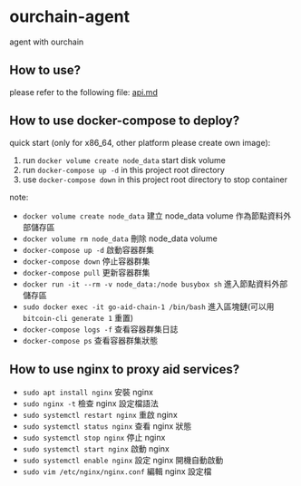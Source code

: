 # ourchain-agent

agent with ourchain

## How to use?

please refer to the following file:
[api.md](./doc/api.md)

## How to use docker-compose to deploy?

quick start (only for x86_64, other platform please create own image):

1. run `docker volume create node_data` start disk volume
2. run `docker-compose up -d` in this project root directory
3. use `docker-compose down` in this project root directory to stop container

note:

- `docker volume create node_data` 建立 node_data volume 作為節點資料外部儲存區
- `docker volume rm node_data` 刪除 node_data volume
- `docker-compose up -d` 啟動容器群集
- `docker-compose down` 停止容器群集
- `docker-compose pull` 更新容器群集
- `docker run -it --rm -v node_data:/node busybox sh` 進入節點資料外部儲存區
- `sudo docker exec -it go-aid-chain-1 /bin/bash` 進入區塊鏈(可以用 `bitcoin-cli generate 1` 重置)
- `docker-compose logs -f` 查看容器群集日誌
- `docker-compose ps` 查看容器群集狀態

## How to use nginx to proxy aid services?

- `sudo apt install nginx` 安裝 nginx
- `sudo nginx -t` 檢查 nginx 設定檔語法
- `sudo systemctl restart nginx` 重啟 nginx
- `sudo systemctl status nginx` 查看 nginx 狀態
- `sudo systemctl stop nginx` 停止 nginx
- `sudo systemctl start nginx` 啟動 nginx
- `sudo systemctl enable nginx` 設定 nginx 開機自動啟動
- `sudo vim /etc/nginx/nginx.conf` 編輯 nginx 設定檔
